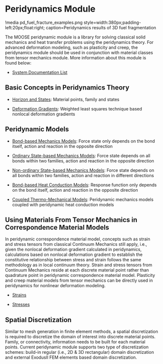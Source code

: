 # Peridynamics Module

!media pd_fuel_fracture_examples.png style=width:380px;padding-left:20px;float:right;
       caption=Peridynamics results of 3D fuel fragmentation

The MOOSE peridynamic module is a library for solving classical solid mechanics and heat transfer problems using the peridynamics theory. For advanced deformation modeling, such as plasticity and creep, the peridynamics module should be used in conjunction with material classes from tensor mechanics module. More information about this module is found below:

- [System Documentation List](peridynamics/systems.md)

## Basic Concepts in Peridynamics Theory

- [Horizon and States](peridynamics/HorizonStates.md): Material points, family and states

- [Deformation Gradients](peridynamics/DeformationGradients.md): Weighted least squares technique based nonlocal deformation gradients

## Peridynamic Models

- [Bond-based Mechanics Models](peridynamics/PeridynamicModels.md): Force state only depends on the bond itself, action and reaction in the opposite direction

- [Ordinary State-based Mechanics Models](peridynamics/PeridynamicModels.md): Force state depends on all bonds within two families, action and reaction in the opposite direction

- [Non-ordinary State-based Mechanics Models](peridynamics/PeridynamicModels.md): Force state depends on all bonds within two families, action and reaction in different directions

- [Bond-based Heat Conduction Models](peridynamics/PeridynamicModels.md): Response function only depends on the bond itself, action and reaction in the opposite direction

- [Coupled Thermo-Mechanical Models](peridynamics/PeridynamicModels.md): Peridynamic mechanics models coupled with peridynamic heat conduction models

## Using Materials From Tensor Mechanics in Correspondence Material Models

In peridynamic correspondence material model, concepts such as strain and stress tensors from classical Continuum Mechanics still apply, i.e., given the nonlocal deformation gradient calculated in peridynamics, calculations based on nonlocal deformation gradient to establish the constitutive relationship between stress and strain follows the same methodology as in local continuum theory. Strain and stress tensors from Continuum Mechanics reside at each discrete material point rather than quadrature point in peridynamic correspondence material model. Plasticity and creep material models from tensor mechanics can be directly used in peridynamics for nonlinear deformation modeling.

- [Strains](tensor_mechanics:tensor_mechanics/Strains.md)

- [Stresses](tensor_mechanics:tensor_mechanics/Stresses.md)

## Spatial Discretization

Similar to mesh generation in finite element methods, a spatial discretization is required to discretize the domain of interest into discrete material points. Family, or connectivity, information needs to be built for each material points. Current peridynamic module supports two type of discretization schemes: build-in regular (i.e., 2D & 3D rectangular) domain discretization and external ExodusII FEM elements based domain discretization.
